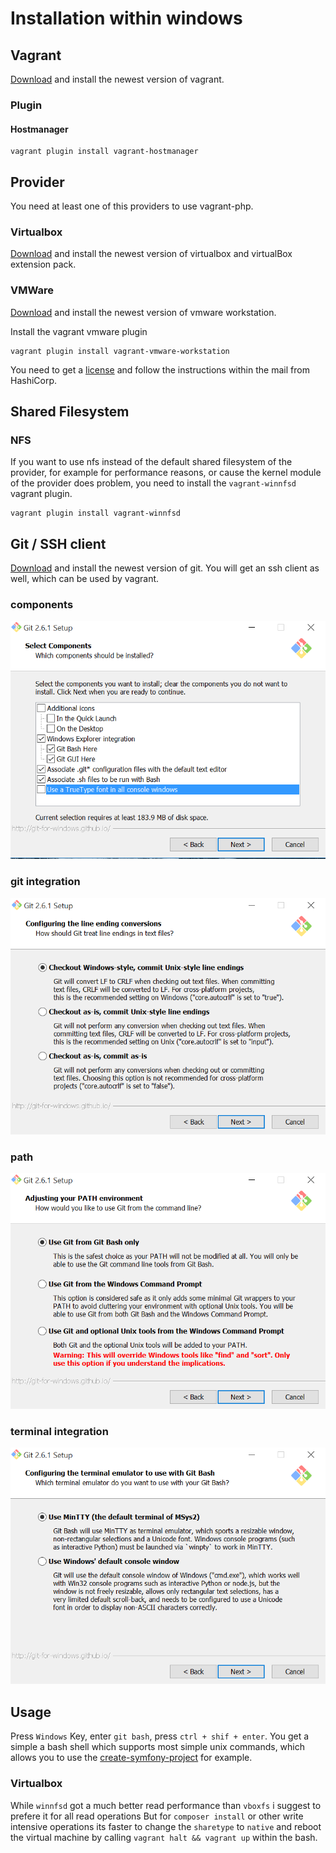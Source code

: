# Installation within windows

## Vagrant

[Download][1] and install the newest version of vagrant.

### Plugin

#### Hostmanager

```{.sh}
vagrant plugin install vagrant-hostmanager
```

## Provider

You need at least one of this providers to use vagrant-php.

### Virtualbox

[Download][2] and install the newest version of virtualbox and virtualBox extension pack.

### VMWare

[Download][3] and install the newest version of vmware workstation.

Install the vagrant vmware plugin

```{.sh}
vagrant plugin install vagrant-vmware-workstation
```

You need to get a [license][4] and follow the instructions within the mail from HashiCorp.

## Shared Filesystem

### NFS

If you want to use nfs instead of the default shared filesystem of the provider, for example for performance reasons,
or cause the kernel module of the provider does problem, you need to install the `vagrant-winnfsd` vagrant plugin.

```{.sh}
vagrant plugin install vagrant-winnfsd
```

## Git / SSH client

[Download][5] and install the newest version of git. You will get an ssh client as well, which can be used by vagrant.

### components

![use default components](windows/components.png)

### git integration

![checkout windows style, commit unix style](windows/git-integration.png)

### path

![use git from git bash only](windows/path.png)

### terminal integration

![use mintty](windows/terminal-integration.png)

## Usage

Press `Windows` Key, enter `git bash`, press `ctrl + shif + enter`. You get a simple a bash shell which supports most
simple unix commands, which allows you to use the [create-symfony-project][6] for example.

### Virtualbox

While `winnfsd` got a much better read performance than `vboxfs` i suggest to prefere it for all read operations
But for `composer install` or other write intensive operations its faster to change the `sharetype` to `native`
and reboot the virtual machine by calling `vagrant halt && vagrant up` within the bash.


[1]: https://www.vagrantup.com/downloads.html
[2]: https://www.virtualbox.org/wiki/Downloads
[3]: https://www.vmware.com/products/workstation
[4]: https://www.vagrantup.com/vmware
[5]: https://git-for-windows.github.io
[6]: https://github.com/vagrant-php/create-symfony-project

